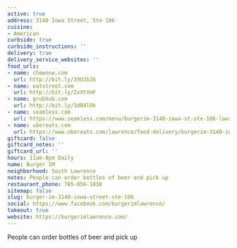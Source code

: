 ```yaml
---
active: true
address: 3140 Iowa Street, Ste 106
cuisine:
- American
curbside: true
curbside_instructions: ''
delivery: true
delivery_service_websites: ''
food_urls:
- name: chownow.com
  url: http://bit.ly/39UJb26
- name: eatstreet.com
  url: http://bit.ly/2vXtVmF
- name: grubhub.com
  url: http://bit.ly/3d04lOh
- name: seamless.com
  url: https://www.seamless.com/menu/burgerim-3140-iowa-st-ste-106-lawrence/1244388
- name: ubereats.com
  url: https://www.ubereats.com/lawrence/food-delivery/burgerim-3140-iowa-street-ste-106/nNcgJ3kiQIaLdeRwU33BSw
giftcard: false
giftcard_notes: ''
giftcard_url: ''
hours: 11am-8pm Daily
name: Burger IM
neighborhood: South Lawrence
notes: People can order bottles of beer and pick up
restaurant_phone: 785-856-1010
sitemap: false
slug: burger-im-3140-iowa-street-ste-106
social: https://www.facebook.com/burgerimlawrence/
takeout: true
website: https://burgerimlawrence.com/
---
```


People can order bottles of beer and pick up